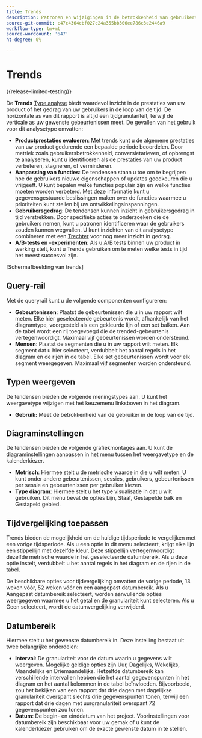 ```yaml
---
title: Trends
description: Patronen en wijzigingen in de betrokkenheid van gebruikers zoeken in de loop van de tijd.
source-git-commit: c47c4364cbf027c24a355bb306ee786c3e2446a9
workflow-type: tm+mt
source-wordcount: '647'
ht-degree: 0%

---
```


# Trends

{{release-limited-testing}}

De **Trends** [Type analyse](overview.md) biedt waardevol inzicht in de prestaties van uw product of het gedrag van uw gebruikers in de loop van de tijd. De horizontale as van dit rapport is altijd een tijdgranulariteit, terwijl de verticale as uw gewenste gebeurtenissen meet. De gevallen van het gebruik voor dit analysetype omvatten:

* **Productprestaties evalueren**: Met trends kunt u de algemene prestaties van uw product gedurende een bepaalde periode beoordelen. Door metriek zoals gebruikersbetrokkenheid, conversietarieven, of opbrengst te analyseren, kunt u identificeren als de prestaties van uw product verbeteren, stagneren, of verminderen.
* **Aanpassing van functies**: De tendensen staan u toe om te begrijpen hoe de gebruikers nieuwe eigenschappen of updates goedkeuren die u vrijgeeft. U kunt bepalen welke functies populair zijn en welke functies moeten worden verbeterd. Met deze informatie kunt u gegevensgestuurde beslissingen maken over de functies waarmee u prioriteiten kunt stellen bij uw ontwikkelingsinspanningen.
* **Gebruikersgedrag**: De tendensen kunnen inzicht in gebruikersgedrag in tijd verstrekken. Door specifieke acties te onderzoeken die de gebruikers nemen, kunt u patronen identificeren waar de gebruikers zouden kunnen wegvallen. U kunt inzichten van dit analysetype combineren met een [Trechter](funnel.md) voor nog meer inzicht in gedrag.
* **A/B-tests en -experimenten**: Als u A/B tests binnen uw product in werking stelt, kunt u Trends gebruiken om te meten welke tests in tijd het meest succesvol zijn.

[Schermafbeelding van trends]

## Query-rail

Met de queryrail kunt u de volgende componenten configureren:

* **Gebeurtenissen**: Plaatst de gebeurtenissen die u in uw rapport wilt meten. Elke hier geselecteerde gebeurtenis wordt, afhankelijk van het diagramtype, voorgesteld als een gekleurde lijn of een set balken. Aan de tabel wordt een rij toegevoegd die de trended-gebeurtenis vertegenwoordigt. Maximaal vijf gebeurtenissen worden ondersteund.
* **Mensen**: Plaatst de segmenten die u in uw rapport wilt meten. Elk segment dat u hier selecteert, verdubbelt het aantal regels in het diagram en de rijen in de tabel. Elke set gebeurtenissen wordt voor elk segment weergegeven. Maximaal vijf segmenten worden ondersteund.

## Typen weergeven

De tendensen bieden de volgende meningstypes aan. U kunt het weergavetype wijzigen met het keuzemenu linksboven in het diagram.

* **Gebruik:** Meet de betrokkenheid van de gebruiker in de loop van de tijd.

## Diagraminstellingen

De tendensen bieden de volgende grafiekmontages aan. U kunt de diagraminstellingen aanpassen in het menu tussen het weergavetype en de kalenderkiezer.

* **Metrisch**: Hiermee stelt u de metrische waarde in die u wilt meten. U kunt onder andere gebeurtenissen, sessies, gebruikers, gebeurtenissen per sessie en gebeurtenissen per gebruiker kiezen.
* **Type diagram**: Hiermee stelt u het type visualisatie in dat u wilt gebruiken. Dit menu bevat de opties Lijn, Staaf, Gestapelde balk en Gestapeld gebied.

## Tijdvergelijking toepassen

Trends bieden de mogelijkheid om de huidige tijdsperiode te vergelijken met een vorige tijdsperiode. Als u een optie in dit menu selecteert, krijgt elke lijn een stippellijn met dezelfde kleur. Deze stippellijn vertegenwoordigt dezelfde metrische waarde in het geselecteerde datumbereik. Als u deze optie instelt, verdubbelt u het aantal regels in het diagram en de rijen in de tabel.

De beschikbare opties voor tijdvergelijking omvatten de vorige periode, 13 weken vóór, 52 weken vóór en een aangepast datumbereik. Als u Aangepast datumbereik selecteert, worden aanvullende opties weergegeven waarmee u het getal en de granulariteit kunt selecteren. Als u Geen selecteert, wordt de datumvergelijking verwijderd.

## Datumbereik

Hiermee stelt u het gewenste datumbereik in. Deze instelling bestaat uit twee belangrijke onderdelen:

* **Interval**: De granulariteit voor de datum waarin u gegevens wilt weergeven. Mogelijke geldige opties zijn Uur, Dagelijks, Wekelijks, Maandelijks en Driemaandelijks. Hetzelfde datumbereik kan verschillende intervallen hebben die het aantal gegevenspunten in het diagram en het aantal kolommen in de tabel beïnvloeden. Bijvoorbeeld, zou het bekijken van een rapport dat drie dagen met dagelijkse granulariteit overspant slechts drie gegevenspunten tonen, terwijl een rapport dat drie dagen met uurgranulariteit overspant 72 gegevenspunten zou tonen.
* **Datum**: De begin- en einddatum van het project. Voorinstellingen voor datumbereik zijn beschikbaar voor uw gemak of u kunt de kalenderkiezer gebruiken om de exacte gewenste datum in te stellen.
